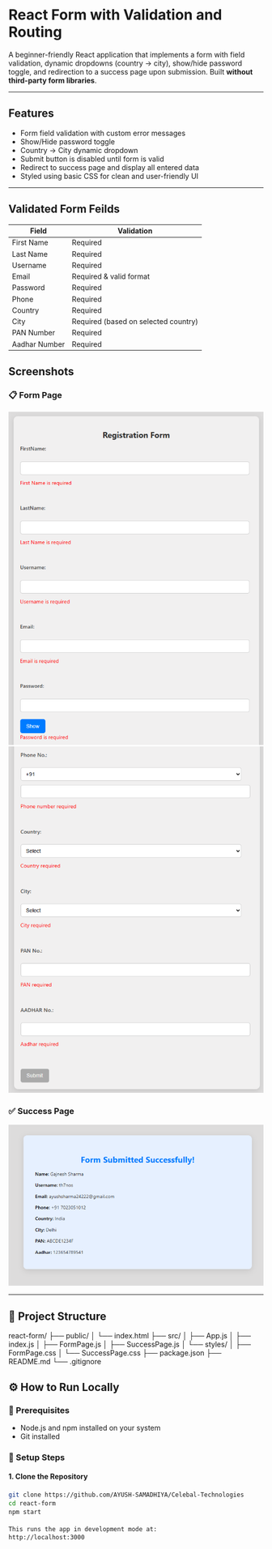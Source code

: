 #  React Form with Validation and Routing

A beginner-friendly React application that implements a form with field validation, dynamic dropdowns (country → city), show/hide password toggle, and redirection to a success page upon submission. Built **without third-party form libraries**.

---

##  Features

-  Form field validation with custom error messages
-  Show/Hide password toggle
-  Country → City dynamic dropdown
-  Submit button is disabled until form is valid
-  Redirect to success page and display all entered data
-  Styled using basic CSS for clean and user-friendly UI

---

##  Validated Form Feilds
| Field         | Validation                           |
| ------------- | ------------------------------------ |
| First Name    | Required                             |
| Last Name     | Required                             |
| Username      | Required                             |
| Email         | Required & valid format              |
| Password      | Required                             |
| Phone         | Required                             |
| Country       | Required                             |
| City          | Required (based on selected country) |
| PAN Number    | Required                             |
| Aadhar Number | Required                             |



##  Screenshots


### 📋 Form Page

![Form Screenshot](./Screenshots/Form_page-1.png)
![Form Screenshot](./Screenshots/Form_page-2.png)

### ✅ Success Page

![Success Screenshot](./Screenshots/Success_page.png)

---

## 📂 Project Structure

react-form/
├── public/
│ └── index.html
├── src/
│ ├── App.js
│ ├── index.js
│ ├── FormPage.js
│ ├── SuccessPage.js
│ └── styles/
│ ├── FormPage.css
│ └── SuccessPage.css
├── package.json
├── README.md
└── .gitignore


## ⚙️ How to Run Locally

### 📌 Prerequisites

- Node.js and npm installed on your system
- Git installed

### 🔧 Setup Steps

#### 1. Clone the Repository

```bash
git clone https://github.com/AYUSH-SAMADHIYA/Celebal-Technologies
cd react-form
npm start

This runs the app in development mode at:
http://localhost:3000
